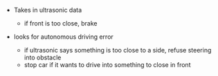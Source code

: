 - Takes in ultrasonic data
  - if front is too close, brake
  
- looks for autonomous driving error
  - if ultrasonic says something is too close to a side, refuse steering into obstacle
  - stop car if it wants to drive into something to close in front
